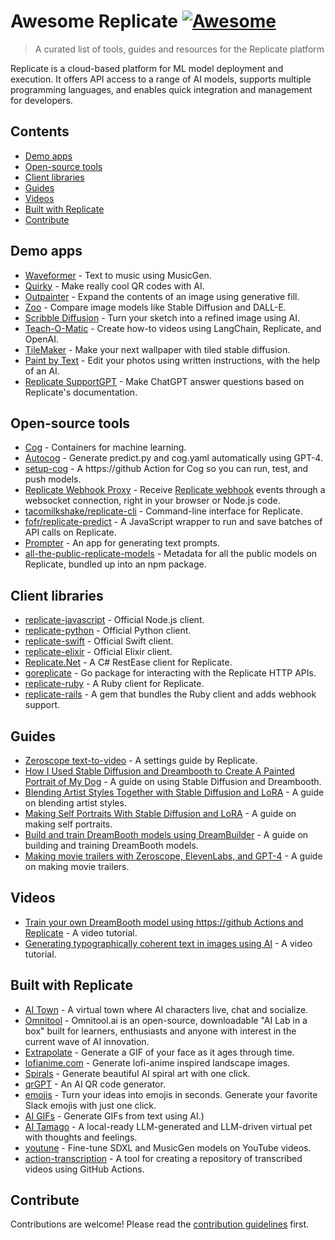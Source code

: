 # Awesome Replicate [![Awesome](https://awesome.re/badge.svg)](https://awesome.re)

> A curated list of tools, guides and resources for the Replicate platform

Replicate is a cloud-based platform for ML model deployment and execution. It offers API access to a range of AI models, supports multiple programming languages, and enables quick integration and management for developers.

## Contents

- [Demo apps](#demo-apps)
- [Open-source tools](#open-source-tools)
- [Client libraries](#client-libraries)
- [Guides](#guides)
- [Videos](#videos)
- [Built with Replicate](#built-with-replicate)
- [Contribute](#contribute)

## Demo apps

- [Waveformer](https://musicgen-waveformer.vercel.app/) - Text to music using MusicGen.
- [Quirky](https://quirky.replicate.dev/) - Make really cool QR codes with AI.
- [Outpainter](https://outpainter.app/) - Expand the contents of an image using generative fill.
- [Zoo](https://zoo.replicate.dev/) - Compare image models like Stable Diffusion and DALL-E.
- [Scribble Diffusion](https://scribblediffusion.com/) - Turn your sketch into a refined image using AI.
- [Teach-O-Matic](https://www.teachomatic.net/) - Create how-to videos using LangChain, Replicate, and OpenAI.
- [TileMaker](https://tilemaker.app/) - Make your next wallpaper with tiled stable diffusion.
- [Paint by Text](https://paintbytext.chat/) - Edit your photos using written instructions, with the help of an AI.
- [Replicate SupportGPT](https://replicate-support-gpt.vercel.app/) - Make ChatGPT answer questions based on Replicate's documentation.

## Open-source tools

- [Cog](https://https://github.com/replicate/cog) - Containers for machine learning.
- [Autocog](https://https://github.com/andreasjansson/AutoCog) - Generate predict.py and cog.yaml automatically using GPT-4.
- [setup-cog](https://https://github.com/replicate/setup-cog) - A https://github Action for Cog so you can run, test, and push models.
- [Replicate Webhook Proxy](https://https://github.com/Pwntus/replicate-webhook-proxy) - Receive [Replicate webhook](https://replicate.com/docs/webhooks) events through a websocket connection, right in your browser or Node.js code.
- [tacomilkshake/replicate-cli](https://https://github.com/tacomilkshake/replicate-cli) - Command-line interface for Replicate.
- [fofr/replicate-predict](https://https://github.com/fofr/replicate-predict) - A JavaScript wrapper to run and save batches of API calls on Replicate.
- [Prompter](https://https://github.com/fofr/prompter.fofr.ai) - An app for generating text prompts.
- [all-the-public-replicate-models](https://github.com/zeke/all-the-public-replicate-models) - Metadata for all the public models on Replicate, bundled up into an npm package.

## Client libraries

- [replicate-javascript](https://github.com/replicate/replicate-javascript) - Official Node.js client.
- [replicate-python](https://github.com/replicate/replicate-python) - Official Python client.
- [replicate-swift](https://github.com/replicate/replicate-swift) - Official Swift client.
- [replicate-elixir](https://github.com/replicate/replicate-elixir) - Official Elixir client.
- [Replicate.Net](https://github.com/StefH/Replicate.Net) - A C# RestEase client for Replicate.
- [goreplicate](https://github.com/sausheong/goreplicate) - Go package for interacting with the Replicate HTTP APIs.
- [replicate-ruby](https://github.com/dreamingtulpa/replicate-ruby) - A Ruby client for Replicate.
- [replicate-rails](https://github.com/dreamingtulpa/replicate-rails) - A gem that bundles the Ruby client and adds webhook support.

## Guides

- [Zeroscope text-to-video](https://zeroscope.replicate.dev/) - A settings guide by Replicate.
- [How I Used Stable Diffusion and Dreambooth to Create A Painted Portrait of My Dog](https://www.shruggingface.com/blog/how-i-used-stable-diffusion-and-dreambooth-to-create-a-painted-portrait-of-my-dog) - A guide on using Stable Diffusion and Dreambooth.
- [Blending Artist Styles Together with Stable Diffusion and LoRA](https://www.shruggingface.com/blog/blending-artist-styles-together-with-stable-diffusion-and-lora) - A guide on blending artist styles.
- [Making Self Portraits With Stable Diffusion and LoRA](https://www.shruggingface.com/blog/self-portraits-with-stable-diffusion-and-lora) - A guide on making self portraits.
- [Build and train DreamBooth models using DreamBuilder](https://aurdal.group/blog/build-and-train-dreambooth-models-using-dreambuilder/) - A guide on building and training DreamBooth models.
- [Making movie trailers with Zeroscope, ElevenLabs, and GPT-4](https://www.charlieholtz.com/articles/how-i-make-ai-movies) - A guide on making movie trailers.

## Videos

- [Train your own DreamBooth model using https://github Actions and Replicate](https://www.youtube.com/watch?v=jknKfY13LbY) - A video tutorial.
- [Generating typographically coherent text in images using AI](https://www.youtube.com/watch?v=Z8u7LBB3T74&t=7s) - A video tutorial.

## Built with Replicate
- [AI Town](https://github.com/a16z-infra/ai-town) - A virtual town where AI characters live, chat and socialize.
- [Omnitool](https://github.com/omnitool-ai/omnitool) - Omnitool.ai is an open-source, downloadable "AI Lab in a box" built for learners, enthusiasts and anyone with interest in the current wave of AI innovation.
- [Extrapolate](https://github.com/steven-tey/extrapolate) - Generate a GIF of your face as it ages through time.
- [lofianime.com](https://github.com/alpinecodex/lofianime) - Generate lofi-anime inspired landscape images.
- [Spirals](https://github.com/steven-tey/spirals) - Generate beautiful AI spiral art with one click.
- [qrGPT](https://github.com/Nutlope/qrGPT) - An AI QR code generator.
- [emojis](https://github.com/Pondorasti/emojis) - Turn your ideas into emojis in seconds. Generate your favorite Slack emojis with just one click.
- [AI GIFs](https://github.com/btahir/ai-gifs) - Generate GIFs from text using AI.)
- [AI Tamago](https://github.com/ykhli/AI-tamago) - A local-ready LLM-generated and LLM-driven virtual pet with thoughts and feelings. 
- [youtune](https://github.com/cbh123/youtune) - Fine-tune SDXL and MusicGen models on YouTube videos.
- [action-transcription](https://github.com/simonw/action-transcription) - A tool for creating a repository of transcribed videos using GitHub Actions.

## Contribute

Contributions are welcome! Please read the [contribution guidelines](contributing.md) first.
